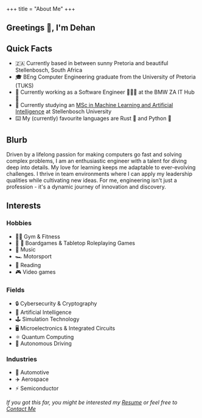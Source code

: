 +++
title = "About Me"
+++

## Greetings 👋, I'm Dehan

## Quick Facts
- 🇿🇦 Currently based in between sunny Pretoria and beautiful Stellenbosch, South Africa
- 🎓 BEng Computer Engineering graduate from the University of Pretoria (TUKS)
- 💼 Currently working as a Software Engineer 👨🏻‍💻 at the BMW ZA IT Hub 🤖
- 🌱 Currently studying an [MSc in Machine Learning and Artificial Intelligence](https://mlai.sun.ac.za/) at Stellenbosch University
- ⌨️ My (currently) favourite languages are Rust 🦀 and Python 🐍

## Blurb
Driven by a lifelong passion for making computers go fast and solving complex problems, I am an enthusiastic engineer with a talent for diving deep into details. My love for learning keeps me adaptable to ever-evolving challenges. I thrive in team environments where I can apply my leadership qualities while cultivating new ideas. For me, engineering isn't just a profession - it's a dynamic journey of innovation and discovery.

## Interests
### Hobbies
- 🏋🏻 Gym & Fitness
- 🐉 🎲 Boardgames & Tabletop Roleplaying Games
- 🎸 Music
- 🏎️ Motorsport
- 📖 Reading
- 🎮 Video games

### Fields
- 🔒 Cybersecurity & Cryptography
- 🧠 Artificial Intelligence
- 🕹 Simulation Technology
- 🖥️ Microelectronics & Integrated Circuits
- ⚛️ Quantum Computing
- 🚗 Autonomous Driving

### Industries
- 🚗 Automotive
- ✈️ Aerospace
- ⚡️ Semiconductor

_If you got this far, you might be interested my [Resume](@/resume.md) or feel free to [Contact Me](@/contact.md)_